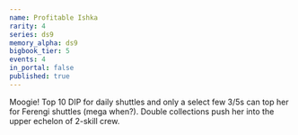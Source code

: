 ```yaml
---
name: Profitable Ishka
rarity: 4
series: ds9
memory_alpha: ds9
bigbook_tier: 5
events: 4
in_portal: false
published: true
---
```


Moogie! Top 10 DIP for daily shuttles and only a select few 3/5s can top her for Ferengi shuttles (mega when?). Double collections push her into the upper echelon of 2-skill crew.
